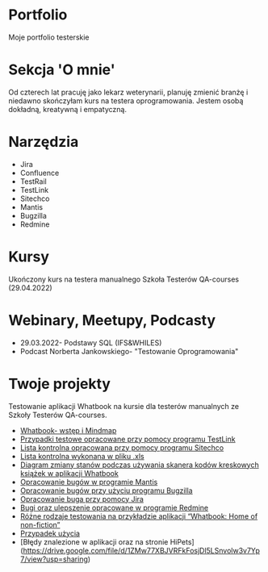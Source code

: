 # Portfolio
Moje portfolio testerskie
# Sekcja 'O mnie'
Od czterech lat pracuję jako lekarz weterynarii, planuję zmienić branżę i niedawno skończyłam kurs na testera oprogramowania. Jestem osobą dokładną, kreatywną i empatyczną.
# Narzędzia
* Jira
* Confluence
* TestRail
* TestLink
* Sitechco
* Mantis
* Bugzilla
* Redmine
# Kursy
Ukończony kurs na testera manualnego Szkoła Testerów QA-courses (29.04.2022)
# Webinary, Meetupy, Podcasty
* 29.03.2022- Podstawy SQL (IFS&WHILES)
* Podcast Norberta Jankowskiego- "Testowanie Oprogramowania"
# Twoje projekty
Testowanie aplikacji Whatbook na kursie dla testerów manualnych ze Szkoły Testerów QA-courses.
* [Whatbook- wstęp i Mindmap](https://drive.google.com/file/d/1ciqqvVgdWhz8_R_6NMnuRSwfOANK6_TK/view?usp=sharing)
* [Przypadki testowe opracowane przy pomocy programu TestLink](https://drive.google.com/file/d/17o_dzWU2xv_p2qPevBSGAf2hN3sbuAAC/view?usp=sharing)
* [Lista kontrolna opracowana przy pomocy programu Sitechco](https://drive.google.com/file/d/1MgO37m6whNYqHO2maEoeNOwlZs-Xl3wa/view?usp=sharing)
* [Lista kontrolna wykonana w pliku .xls](https://drive.google.com/file/d/1Y-8AXGP2bcyGSDn6T3TybDKHy9Fhv_zc/view?usp=sharing)
* [Diagram zmiany stanów podczas używania skanera kodów kreskowych książek w aplikacji Whatbook](https://drive.google.com/file/d/13_ukZ-_O8se87jGaiRYii3oQ1GAhcZ-3/view?usp=sharing)
* [Opracowanie bugów w programie Mantis](https://drive.google.com/file/d/1xHfpfl1_Try5hY-rxDQS4bCnCcEdNHez/view?usp=sharing)
* [Opracowanie bugów przy użyciu programu Bugzilla](https://drive.google.com/file/d/1SlKAbeVQCBpH2DY_GoDMHXJjUkKCp50W/view?usp=sharing)
* [Opracowanie buga przy pomocy Jira](https://drive.google.com/file/d/16_h5IvPyE1a-mgPCsnMW3V6nHPfffJo_/view?usp=sharing)
* [Bugi oraz ulepszenie opracowane w programie Redmine](https://drive.google.com/file/d/1o0OaYeVBlI_qqt6fTW_zw_jsRSOTxOZb/view?usp=sharing)
* [Różne rodzaje testowania na przykładzie aplikacji “Whatbook: Home of non-fiction”](https://drive.google.com/file/d/1aYYigo3E0zg9rmxyTDmfM7pOBMjZp359/view?usp=sharing)
* [Przypadek użycia](https://drive.google.com/file/d/15OHu-WNq37fabil29C-P2TJLVOOF05Dk/view?usp=sharing)
* [Błędy znalezione w aplikacji oraz na stronie HiPets] (https://drive.google.com/file/d/1ZMw77XBJVRFkFosjDl5LSnvolw3v7Yp7/view?usp=sharing)
